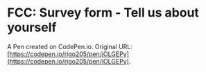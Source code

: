 # FCC: Survey form - Tell us about yourself

A Pen created on CodePen.io. Original URL: [https://codepen.io/rigo205/pen/jOLGEPy](https://codepen.io/rigo205/pen/jOLGEPy).


